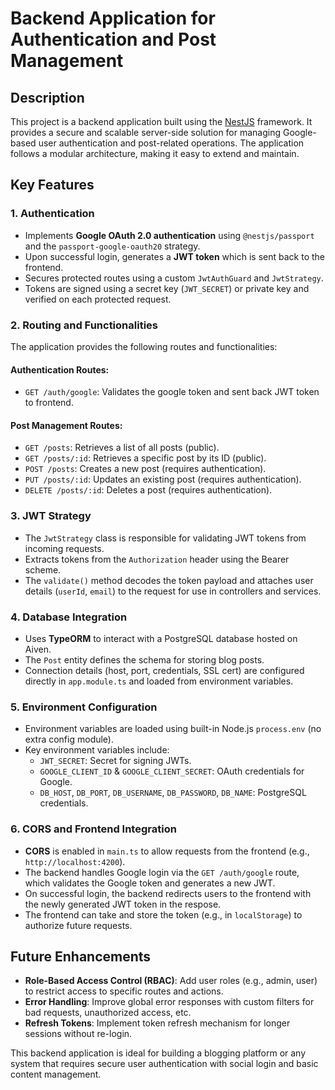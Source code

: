 # Backend Application for Authentication and Post Management

## Description

This project is a backend application built using the [NestJS](https://nestjs.com/) framework. It provides a secure and scalable server-side solution for managing Google-based user authentication and post-related operations. The application follows a modular architecture, making it easy to extend and maintain.

## Key Features

### 1. Authentication
- Implements **Google OAuth 2.0 authentication** using `@nestjs/passport` and the `passport-google-oauth20` strategy.
- Upon successful login, generates a **JWT token** which is sent back to the frontend.
- Secures protected routes using a custom `JwtAuthGuard` and `JwtStrategy`.
- Tokens are signed using a secret key (`JWT_SECRET`) or private key and verified on each protected request.

### 2. Routing and Functionalities

The application provides the following routes and functionalities:

#### Authentication Routes:
- `GET /auth/google`: Validates the google token and sent back JWT token to frontend.

#### Post Management Routes:
- `GET /posts`: Retrieves a list of all posts (public).
- `GET /posts/:id`: Retrieves a specific post by its ID (public).
- `POST /posts`: Creates a new post (requires authentication).
- `PUT /posts/:id`: Updates an existing post (requires authentication).
- `DELETE /posts/:id`: Deletes a post (requires authentication).

### 3. JWT Strategy
- The `JwtStrategy` class is responsible for validating JWT tokens from incoming requests.
- Extracts tokens from the `Authorization` header using the Bearer scheme.
- The `validate()` method decodes the token payload and attaches user details (`userId`, `email`) to the request for use in controllers and services.

### 4. Database Integration
- Uses **TypeORM** to interact with a PostgreSQL database hosted on Aiven.
- The `Post` entity defines the schema for storing blog posts.
- Connection details (host, port, credentials, SSL cert) are configured directly in `app.module.ts` and loaded from environment variables.

### 5. Environment Configuration
- Environment variables are loaded using built-in Node.js `process.env` (no extra config module).
- Key environment variables include:
  - `JWT_SECRET`: Secret for signing JWTs.
  - `GOOGLE_CLIENT_ID` & `GOOGLE_CLIENT_SECRET`: OAuth credentials for Google.
  - `DB_HOST`, `DB_PORT`, `DB_USERNAME`, `DB_PASSWORD`, `DB_NAME`: PostgreSQL credentials.

### 6. CORS and Frontend Integration
- **CORS** is enabled in `main.ts` to allow requests from the frontend (e.g., `http://localhost:4200`).
- The backend handles Google login via the `GET /auth/google` route, which validates the Google token and generates a new JWT.
- On successful login, the backend redirects users to the frontend with the newly generated JWT token in the respose.
- The frontend can take and store the token (e.g., in `localStorage`) to authorize future requests.

## Future Enhancements
- **Role-Based Access Control (RBAC)**: Add user roles (e.g., admin, user) to restrict access to specific routes and actions.
- **Error Handling**: Improve global error responses with custom filters for bad requests, unauthorized access, etc.
- **Refresh Tokens**: Implement token refresh mechanism for longer sessions without re-login.

This backend application is ideal for building a blogging platform or any system that requires secure user authentication with social login and basic content management.